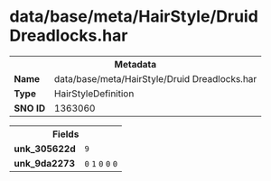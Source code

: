 <h1>data/base/meta/HairStyle/Druid Dreadlocks.har</h1><table><tr><th colspan="100%">Metadata</th></tr><tr><td><b>Name</b></td><td>data/base/meta/HairStyle/Druid Dreadlocks.har</td></tr><tr><td><b>Type</b></td><td>HairStyleDefinition</td></tr><tr><td><b>SNO ID</b></td><td>1363060</td></tr></table>

<table><tr><th colspan="100%">Fields</th></tr><tr><td><b>unk_305622d</b></td><td><code>9</code></td></tr><tr><td><b>unk_9da2273</b></td><td><code>0</code>
<code>1</code>
<code>0</code>
<code>0</code>
<code>0</code>
</td></tr></table>

